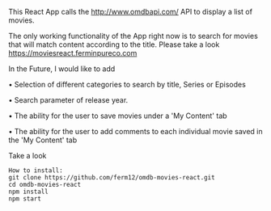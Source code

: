 This React App calls the http://www.omdbapi.com/ API to display a list of movies.
 
The only working functionality of the App right now is to search for movies that will match content according to the title. Please take a look https://moviesreact.ferminpureco.com

In the Future, I would like to add

•	Selection of different categories to search by title, Series or Episodes
  
•	Search parameter of release year.

•	The ability for the user to save movies under a 'My Content' tab 

•	The ability for the user to add comments to each individual movie saved in the 'My Content' tab

Take a look



```
How to install:
git clone https://github.com/ferm12/omdb-movies-react.git
cd omdb-movies-react
npm install
npm start
```
